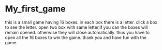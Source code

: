 # My_first_game
this is a small game having 16 boxes.
in each box there is a letter.
click a box to see the letter.
open two box with same letter,if you can the boxes will remain opened.
otherwise they will close automatically.
thus you have to open all the 16 boxes to win the game.
thank you and have fun with the game.
